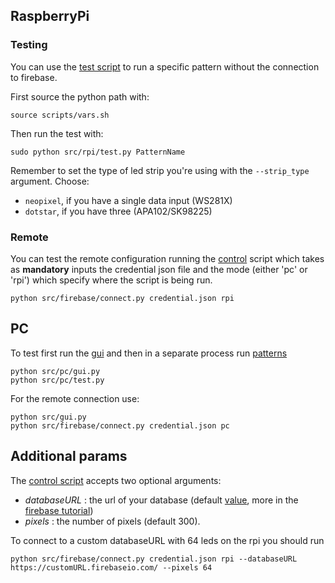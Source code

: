 ## RaspberryPi

### Testing
You can use the [test script](../src/rpi/test.py) to run a specific pattern without the connection to firebase.

First source the python path with:
```shell script
source scripts/vars.sh  
```

Then run the test with:
```shell script
sudo python src/rpi/test.py PatternName 
```

Remember to set the type of led strip you're using with the `--strip_type` argument. Choose: 
- `neopixel`, if you have a single data input (WS281X)
- `dotstar`, if you have three (APA102/SK98225)



### Remote

You can test the remote configuration running the [control](../src/firebase) script which takes as **mandatory** inputs 
the credential json file and the mode (either 'pc' or 'rpi') which specify where the script is being run.

```shell script
python src/firebase/connect.py credential.json rpi
```



## PC
To test first run the [gui](../src/pc/gui.py) and then in a separate process run [patterns](../src/pc/test.py)
```shell script
python src/pc/gui.py
python src/pc/test.py
```

For the remote connection use:
```shell script
python src/gui.py
python src/firebase/connect.py credential.json pc
```



## Additional params
The [control script](../src/firebase/control.py)  accepts two optional arguments:
- _databaseURL_ : the url of your database (default [value](https://ledypie.firebaseio.com/), more in the [firebase tutorial](https://rominirani.com/tutorial-mit-app-inventor-firebase-4be95051c325))
- _pixels_ : the number of pixels (default 300).

To connect to a custom databaseURL with 64 leds on the rpi you should run

```shell script
python src/firebase/connect.py credential.json rpi --databaseURL https://customURL.firebaseio.com/ --pixels 64
```
